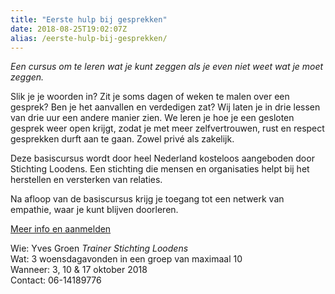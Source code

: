 ```yaml
---
title: "Eerste hulp bij gesprekken"
date: 2018-08-25T19:02:07Z
alias: /eerste-hulp-bij-gesprekken/
---
```

<!-- wp:paragraph -->
<p><em>Een cursus om te leren wat je kunt zeggen als
je even niet weet wat je moet zeggen.
</em></p>
<!-- /wp:paragraph -->

<!-- wp:paragraph -->
<p>Slik je je woorden in? Zit je soms dagen of weken
te malen over een gesprek? Ben je het aanvallen
en verdedigen zat? Wij laten je in drie lessen van
drie uur een andere manier zien. We leren je hoe
je een gesloten gesprek weer open krijgt, zodat
je met meer zelfvertrouwen, rust en respect
gesprekken durft aan te gaan. Zowel privé als
zakelijk.
</p>
<!-- /wp:paragraph -->

<!-- wp:paragraph -->
<p>Deze basiscursus wordt door heel Nederland
kosteloos aangeboden door Stichting Loodens.
Een stichting die mensen en organisaties helpt
bij het herstellen en versterken van relaties.
</p>
<!-- /wp:paragraph -->

<!-- wp:paragraph -->
<p>Na afloop van de basiscursus krijg je toegang tot
een netwerk van empathie, waar je kunt blijven
doorleren.
</p>
<!-- /wp:paragraph -->

<!-- wp:paragraph -->
<p><a href="http://loodens.org/bussum">Meer info en aanmelden</a></p>
<!-- /wp:paragraph -->

<!-- wp:paragraph -->
<p>Wie: Yves Groen <em>Trainer Stichting Loodens</em><br />Wat: 3 woensdagavonden in een groep van maximaal 10<br />Wanneer: 3, 10 &amp; 17 oktober 2018<br />Contact: 06-14189776</p>
<!-- /wp:paragraph -->

<!-- wp:image {"id":2058} -->
<figure class="wp-block-image"><img src="https://res.cloudinary.com/piith/image/upload/2018/08/Screen-Shot-2018-08-25-at-19.00.00.png" alt="" class="wp-image-2058"/></figure>
<!-- /wp:image -->